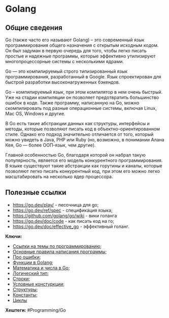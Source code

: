
# Golang

## Общие сведения

Go (также часто его называют Golang) – это современный язык программирования общего назначения с открытым исходным кодом. Он был задуман в первую очередь для того, чтобы легко писать простые и надежные программы, которые эффективно утилизируют многопроцессорные системы с несколькими ядрами.

Go — это компилируемый строго типизированный язык программирования, разработанный в Google. Язык спроектирован для быстрой разработки высоконагруженных бэкендов.

Go – компилируемый язык, при этом компилятор в нем очень быстрый. Уже на стадии компиляции он позволяет предотвратить большинство ошибок в коде. Также программу, написанную на Go, можно скомпилировать под разные операционные системы, включая Linux, Mac OS, Windows и другие.

В Go есть такие абстракции данных как структуры, интерфейсы и методы, которые позволяют писать код в объектно-ориентированном стиле. Однако его подход значительно отличается от того, который можно увидеть в Java, PHP или Ruby (но, возможно, в понимании Алана Кея, Go — более ООП-язык, чем другие).

Главной особенностью Go, благодаря которой он набрал такую популярность, является его модель конкурентного программирования. В языке существуют такие абстракции как горутины и каналы, которые позволяют легко писать конкурентный код, при этом его можно легко масштабировать на несколько ядер процессора.



## Полезные ссылки

- https://go.dev/play/ - песочница для go;
- https://go.dev/ref/spec - спецификация языка;
- https://github.com/golang/go/wiki - вики голанга
- https://go.dev/doc/code - как писать код на го;
- https://go.dev/doc/effective_go - эффективный голанг.

**Ключи:**
- [Ссылки на темы по программированию](PROGRAMMING);
- [Основные правила написания программы](Go-programm);
- [Про ошибки](Go-errors);
- [Функции в Golang](Go-functions);
- [Математика и числа в Go](Go-math-numbers.md);
- [Логический  тип](Go-logic-type.md);
- [Строки](Go-string.md);
- [Условные констуркции](Go-conditions);
- [Структуры](Go-structures);
- [Константы](Go-const);
- [Циклы](Go-cycles)

**Хештеги:** #Programming/Go